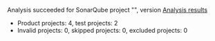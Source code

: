 Analysis succeeded for SonarQube project "", version  [Analysis results](http://localhost:9000/dashboard/index/baba)
- Product projects: 4, test projects: 2
- Invalid projects: 0, skipped projects: 0, excluded projects: 0
